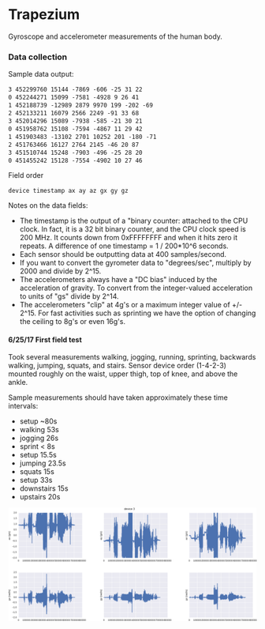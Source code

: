 # Trapezium

Gyroscope and accelerometer measurements of the human body.

### Data collection

Sample data output:

```
3 452299760 15144 -7869 -606 -25 31 22
0 452244271 15099 -7581 -4928 9 26 41
1 452188739 -12989 2879 9970 199 -202 -69
2 452133211 16079 2566 2249 -91 33 68
3 452014296 15089 -7938 -585 -21 30 21
0 451958762 15108 -7594 -4867 11 29 42
1 451903483 -13102 2701 10252 201 -180 -71
2 451763466 16127 2764 2145 -46 20 87
3 451510744 15248 -7903 -496 -25 28 20
0 451455242 15128 -7554 -4902 10 27 46
```

Field order
```
device timestamp ax ay az gx gy gz
```

Notes on the data fields:

+ The timestamp is the output of a "binary counter: attached to the CPU clock. In fact, it is a 32 bit binary counter, and the CPU clock speed is 200 MHz. It counts down from 0xFFFFFFFF and when it hits zero it repeats. A difference of one timestamp = 1 / 200*10^6 seconds.
+ Each sensor should be outputting data at 400 samples/second.
+ If you want to convert the gyrometer data to "degrees/sec", multiply by 2000 and divide by 2^15.
+ The accelerometers always have a "DC bias" induced by the acceleration of gravity. To convert from the integer-valued acceleration to units of "gs" divide by 2^14.
+ The accelerometers "clip" at 4g's or a maximum integer value of +/- 2^15. For fast activities such as sprinting we have the option of changing the ceiling to 8g's or even 16g's.

#### 6/25/17 First field test

Took several measurements walking, jogging, running, sprinting, backwards walking, jumping, squats, and stairs. Sensor device order (1-4-2-3) mounted roughly on the waist, upper thigh, top of knee, and above the ankle.

Sample measurements should have taken approximately these time intervals:

+ setup ~80s
+ walking 53s
+ jogging 26s
+ sprint < 8s
+ setup 15.5s
+ jumping 23.5s
+ squats 15s
+ setup 33s
+ downstairs 15s
+ upstairs 20s


![Sample Data](figures/indoor_walking_test_sample_plot.png)

